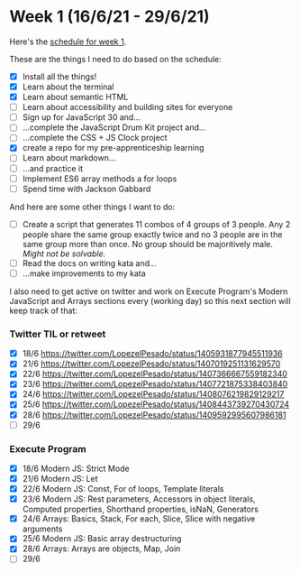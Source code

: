 # Week 1 (16/6/21 - 29/6/21)

Here's the [schedule for week 1](https://learn.foundersandcoders.com/course/syllabus/pre-apprenticeship-1/schedule/).

These are the things I need to do based on the schedule:

- [x] Install all the things!
- [x] Learn about the terminal
- [x] Learn about semantic HTML
- [ ] Learn about accessibility and building sites for everyone
- [ ] Sign up for JavaScript 30 and...
- [ ] ...complete the JavaScript Drum Kit project and...
- [ ] ...complete the CSS + JS Clock project
- [x] create a repo for my pre-apprenticeship learning
- [ ] Learn about markdown...
- [ ] ...and practice it
- [ ] Implement ES6 array methods a for loops
- [ ] Spend time with Jackson Gabbard

And here are some other things I want to do:

- [ ] Create a script that generates 11 combos of 4 groups of 3 people. Any 2 people share the same group exactly twice and no 3 people are in the same group more than once. No group should be majoritively male. *Might not be solvable.*
- [ ] Read the docs on writing kata and...
- [ ] ...make improvements to my kata

I also need to get active on twitter and work on Execute Program's Modern JavaScript and Arrays sections every (working day) so this next section will keep track of that:

### Twitter TIL or retweet

- [x] 18/6 https://twitter.com/LopezelPesado/status/1405931877945511936
- [x] 21/6 https://twitter.com/LopezelPesado/status/1407019251131629570
- [x] 22/6 https://twitter.com/LopezelPesado/status/1407366667559182340
- [x] 23/6 https://twitter.com/LopezelPesado/status/1407721875338403840
- [x] 24/6 https://twitter.com/LopezelPesado/status/1408076219829129217
- [x] 25/6 https://twitter.com/LopezelPesado/status/1408443739270430724
- [x] 28/6 https://twitter.com/LopezelPesado/status/1409592995607986181
- [ ] 29/6

### Execute Program

- [x] 18/6 Modern JS: Strict Mode
- [x] 21/6 Modern JS: Let
- [x] 22/6 Modern JS: Const, For of loops, Template literals
- [x] 23/6 Modern JS: Rest parameters, Accessors in object literals, Computed properties, Shorthand properties, isNaN, Generators
- [x] 24/6 Arrays: Basics, Stack, For each, Slice, Slice with negative arguments
- [x] 25/6 Modern JS: Basic array destructuring
- [x] 28/6 Arrays: Arrays are objects, Map, Join
- [ ] 29/6